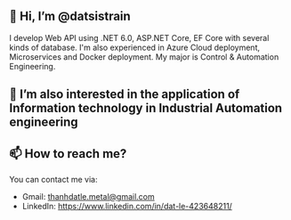 ## 👋 Hi, I’m @datsistrain
I develop Web API using .NET 6.0, ASP.NET Core, EF Core with several kinds of database. I'm also experienced in Azure Cloud deployment, Microservices and Docker deployment. My major is Control & Automation Engineering.
## 👀 I’m also interested in the application of Information technology in Industrial Automation engineering
## 📫 How to reach me?
You can contact me via:
- Gmail: thanhdatle.metal@gmail.com
- LinkedIn: https://www.linkedin.com/in/dat-le-423648211/
  
<!---
datsistrain/datsistrain is a ✨ special ✨ repository because its `README.md` (this file) appears on your GitHub profile.
You can click the Preview link to take a look at your changes.
--->
